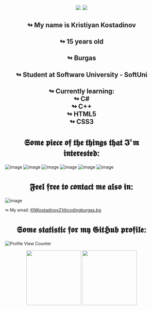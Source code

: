 <h1 align="center">
   <img src="https://readme-typing-svg.herokuapp.com/?font=Montserrat&color=3695F7&size=32&center=true&vCenter=true&lines=Hello%2C+World!;My+name+is+Kristiyan.;Welcome+to+my+profile!%22%3E>
</h1>
<h1 align="center">
<img src="https://github-profile-trophy.vercel.app/?username=KNKostadinov21&theme=radical&column=7%22%3E">      </h1>
<h2 align="center">↬ My name is Kristiyan Kostadinov</h2> 
  <h2 align="center">↬ 15 years old </h2> 
  <h2 align="center">↬ Burgas </h2> 
  <h2 align="center">↬ Student at Software University - SoftUni </h2>
<h2 align="center">↬ Currently learning:
<br>
↬ C#
<br>
↬ C++
<br>
↬ HTML5
<br>
↬ CSS3
 </h2>

<h1 align="center">𝕾𝖔𝖒𝖊 𝖕𝖎𝖊𝖈𝖊 𝖔𝖋 𝖙𝖍𝖊 𝖙𝖍𝖎𝖓𝖌𝖘 𝖙𝖍𝖆𝖙 𝕴'𝖒 𝖎𝖓𝖙𝖊𝖗𝖊𝖘𝖙𝖊𝖉: </h1>
 
![image](https://img.shields.io/badge/Visual_Studio-5C2D91?style=for-the-badge&logo=visual%20studio&logoColor=white)
![image](https://img.shields.io/badge/C%23-239120?style=for-the-badge&logo=c-sharp&logoColor=white)
![image](https://img.shields.io/badge/.NET-512BD4?style=for-the-badge&logo=dotnet&logoColor=white)
![image](https://img.shields.io/badge/c++-512BD4?style=for-the-badge&logo=dotnet&logoColor=white)
![image](https://img.shields.io/badge/GIT-E44C30?style=for-the-badge&logo=git&logoColor=white)
![image](https://img.shields.io/badge/photo-Shoots-white?style=for-the-badge&logo=appveyor)

<h1 align="center">𝕱𝖊𝖊𝖑 𝖋𝖗𝖊𝖊 𝖙𝖔 𝖈𝖔𝖓𝖙𝖆𝖈𝖙 𝖒𝖊 𝖆𝖑𝖘𝖔 𝖎𝖓: </h1> 

![image](https://img.shields.io/badge/Outlook-5C2D91?style=for-the-badge&logo=outlook&logoColor=white)

↬ My email: KNKostadinov21@codingburgas.bg

<h1 align="center">𝕾𝖔𝖒𝖊 𝖘𝖙𝖆𝖙𝖎𝖘𝖙𝖎𝖈 𝖋𝖔𝖗 𝖒𝖞 𝕲𝖎𝖙𝕳𝖚𝖇 𝖕𝖗𝖔𝖋𝖎𝖑𝖊: </h1>

![Profile View Counter](https://komarev.com/ghpvc/?username=deniitooou&style=for-the-badge&color=blue)

  <p align="center">
    <img src="https://github-readme-stats.vercel.app/api?username=KNKostadinov21&theme=radical&show_icons=true" height="180">
    <a href="https://github.com/anuraghazra/github-readme-stats%22%3E
      <img src="https://github-readme-stats.vercel.app/api/top-langs/?username=KNKostadinov21&layout=compact&theme=radical"  height="180">
      <img src="https://github-readme-stats.vercel.app/api/top-langs/?username=KNKostadinov21&layout=compact&theme=radical" height ="180">
    </a>
   </p>
